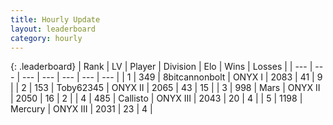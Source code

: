 ```yaml
---
title: Hourly Update
layout: leaderboard
category: hourly
---
```


{: .leaderboard}
| Rank | LV | Player | Division | Elo | Wins | Losses |
| --- | --- | --- | --- | --- | --- | --- |
| <span data-change="1">1</span> | 349 | <span title="ID: 28271">8bitcannonbolt</span> | ONYX I | <span data-change="27">2083</span> | <span data-change="5">41</span> | <span data-change="1">9</span> |
| <span data-change="-1">2</span> | 153 | <span title="ID: 303390">Toby62345</span> | ONYX II | <span data-change="0">2065</span> | <span data-change="0">43</span> | <span data-change="0">15</span> |
| <span data-change="0">3</span> | 998 | <span title="ID: 651782">Mаrs</span> | ONYX II | <span data-change="0">2050</span> | <span data-change="0">16</span> | <span data-change="0">2</span> |
| <span data-change="4">4</span> | 485 | <span title="ID: 619928">Callisto</span> | ONYX III | <span data-change="61">2043</span> | <span data-change="6">20</span> | <span data-change="0">4</span> |
| <span data-change="-1">5</span> | 1198 | <span title="ID: 692745">Mercury</span> | ONYX III | <span data-change="0">2031</span> | <span data-change="0">23</span> | <span data-change="0">4</span> |
